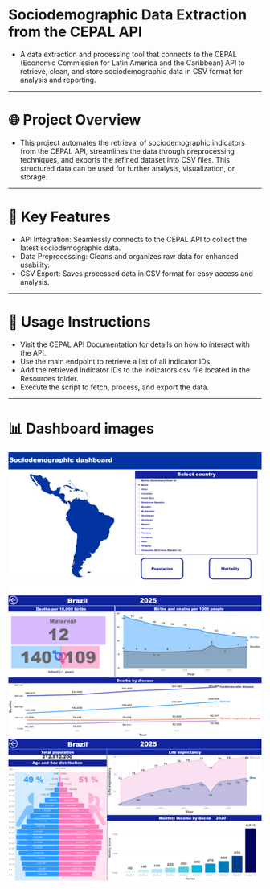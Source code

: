 # Sociodemographic Data Extraction from the CEPAL API #
- A data extraction and processing tool that connects to the CEPAL (Economic Commission for Latin America and the Caribbean) API to retrieve, clean, and store sociodemographic data in CSV format for analysis and reporting.
---
# 🌐 Project Overview
- This project automates the retrieval of sociodemographic indicators from the CEPAL API, streamlines the data through preprocessing techniques, and exports the refined dataset into CSV files. This structured data can be used for further analysis, visualization, or storage.
---
# 🚀 Key Features #
- API Integration: Seamlessly connects to the CEPAL API to collect the latest sociodemographic data.
- Data Preprocessing: Cleans and organizes raw data for enhanced usability.
- CSV Export: Saves processed data in CSV format for easy access and analysis.
---
# 📖 Usage Instructions #
- Visit the CEPAL API Documentation for details on how to interact with the API.
- Use the main endpoint to retrieve a list of all indicator IDs.
- Add the retrieved indicator IDs to the indicators.csv file located in the Resources folder.
- Execute the script to fetch, process, and export the data.
---
# 📊 Dashboard images #
![Start](Resources/Images/Start.png)
![Population](Resources/Images/Mortality.png)
![Population](Resources/Images/Population.png)